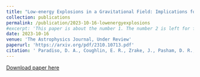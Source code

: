 ```yaml
---
title: "Low-energy Explosions in a Gravitational Field: Implications for Sub-energetic Supernovae and Fast X-ray Transients"
collection: publications
permalink: /publication/2023-10-16-lowenergyexplosions
#excerpt: 'This paper is about the number 1. The number 2 is left for future work.'
date: 2023-10-16
venue: 'The Astrophysics Journal, Under Review'
paperurl: 'https://arxiv.org/pdf/2310.10713.pdf'
citation: ' Paradiso, D. A., Coughlin, E. R., Zrake, J., Pasham, D. R., 2023, ApJ, Under Review. doi:10.48550/arXiv.2310.10713'
---
```


[Download paper here](https://arxiv.org/pdf/2310.10713.pdf)

